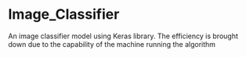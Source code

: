 # Image_Classifier
An image classifier model using Keras library.
The efficiency is brought down due to the capability of the machine running the algorithm
